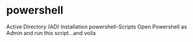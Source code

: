 # powershell
Active Directory (AD) Installation powershell-Scripts
Open Powershell as Admin and run this script...and voila
